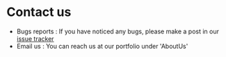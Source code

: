 # Contact us

- Bugs reports : If you have noticed any bugs, please make a post in our [issue tracker](https://github.com/AY2021S1-CS2113-T13-2/tp/issues) 
- Email us : You can reach us at our portfolio under 'AboutUs'
